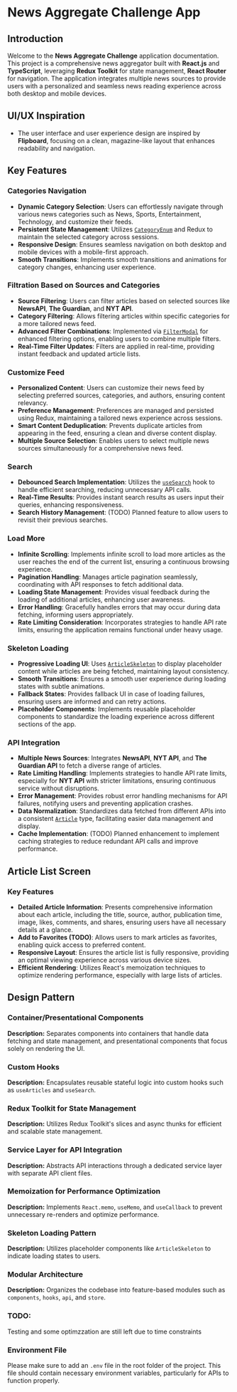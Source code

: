 # News Aggregate Challenge App

## Introduction

Welcome to the **News Aggregate Challenge** application documentation. This project is a comprehensive news aggregator built with **React.js** and **TypeScript**, leveraging **Redux Toolkit** for state management, **React Router** for navigation. The application integrates multiple news sources to provide users with a personalized and seamless news reading experience across both desktop and mobile devices.

## UI/UX Inspiration

- The user interface and user experience design are inspired by **Flipboard**, focusing on a clean, magazine-like layout that enhances readability and navigation.

## Key Features

### Categories Navigation

- **Dynamic Category Selection**: Users can effortlessly navigate through various news categories such as News, Sports, Entertainment, Technology, and customize their feeds.
- **Persistent State Management**: Utilizes [`CategoryEnum`](src/types/types.ts) and Redux to maintain the selected category across sessions.
- **Responsive Design**: Ensures seamless navigation on both desktop and mobile devices with a mobile-first approach.
- **Smooth Transitions**: Implements smooth transitions and animations for category changes, enhancing user experience.

### Filtration Based on Sources and Categories

- **Source Filtering**: Users can filter articles based on selected sources like **NewsAPI**, **The Guardian**, and **NYT API**.
- **Category Filtering**: Allows filtering articles within specific categories for a more tailored news feed.
- **Advanced Filter Combinations**: Implemented via [`FilterModal`](src/components/common/FilterModal/FilterModal.tsx) for enhanced filtering options, enabling users to combine multiple filters.
- **Real-Time Filter Updates**: Filters are applied in real-time, providing instant feedback and updated article lists.

### Customize Feed

- **Personalized Content**: Users can customize their news feed by selecting preferred sources, categories, and authors, ensuring content relevancy.
- **Preference Management**: Preferences are managed and persisted using Redux, maintaining a tailored news experience across sessions.
- **Smart Content Deduplication**: Prevents duplicate articles from appearing in the feed, ensuring a clean and diverse content display.
- **Multiple Source Selection**: Enables users to select multiple news sources simultaneously for a comprehensive news feed.

### Search

- **Debounced Search Implementation**: Utilizes the [`useSearch`](src/hooks/useSearch.ts) hook to handle efficient searching, reducing unnecessary API calls.
- **Real-Time Results**: Provides instant search results as users input their queries, enhancing responsiveness.
- **Search History Management**: (TODO) Planned feature to allow users to revisit their previous searches.

### Load More

- **Infinite Scrolling**: Implements infinite scroll to load more articles as the user reaches the end of the current list, ensuring a continuous browsing experience.
- **Pagination Handling**: Manages article pagination seamlessly, coordinating with API responses to fetch additional data.
- **Loading State Management**: Provides visual feedback during the loading of additional articles, enhancing user awareness.
- **Error Handling**: Gracefully handles errors that may occur during data fetching, informing users appropriately.
- **Rate Limiting Consideration**: Incorporates strategies to handle API rate limits, ensuring the application remains functional under heavy usage.

### Skeleton Loading

- **Progressive Loading UI**: Uses [`ArticleSkeleton`](src/components/features/articles/ArticleSkeleton.tsx) to display placeholder content while articles are being fetched, maintaining layout consistency.
- **Smooth Transitions**: Ensures a smooth user experience during loading states with subtle animations.
- **Fallback States**: Provides fallback UI in case of loading failures, ensuring users are informed and can retry actions.
- **Placeholder Components**: Implements reusable placeholder components to standardize the loading experience across different sections of the app.

### API Integration

- **Multiple News Sources**: Integrates **NewsAPI**, **NYT API**, and **The Guardian API** to fetch a diverse range of articles.
- **Rate Limiting Handling**: Implements strategies to handle API rate limits, especially for **NYT API** with stricter limitations, ensuring continuous service without disruptions.
- **Error Management**: Provides robust error handling mechanisms for API failures, notifying users and preventing application crashes.
- **Data Normalization**: Standardizes data fetched from different APIs into a consistent [`Article`](src/types/types.ts) type, facilitating easier data management and display.
- **Cache Implementation**: (TODO) Planned enhancement to implement caching strategies to reduce redundant API calls and improve performance.

## Article List Screen

### Key Features

- **Detailed Article Information**: Presents comprehensive information about each article, including the title, source, author, publication time, image, likes, comments, and shares, ensuring users have all necessary details at a glance.
- **Add to Favorites (TODO)**: Allows users to mark articles as favorites, enabling quick access to preferred content.
- **Responsive Layout**: Ensures the article list is fully responsive, providing an optimal viewing experience across various device sizes.
- **Efficient Rendering**: Utilizes React's memoization techniques to optimize rendering performance, especially with large lists of articles.

## Design Pattern

### Container/Presentational Components
**Description:** Separates components into containers that handle data fetching and state management, and presentational components that focus solely on rendering the UI.

### Custom Hooks
**Description:** Encapsulates reusable stateful logic into custom hooks such as `useArticles` and `useSearch`.

### Redux Toolkit for State Management
**Description:** Utilizes Redux Toolkit's slices and async thunks for efficient and scalable state management.

### Service Layer for API Integration
**Description:** Abstracts API interactions through a dedicated service layer with separate API client files.

### Memoization for Performance Optimization
**Description:** Implements `React.memo`, `useMemo`, and `useCallback` to prevent unnecessary re-renders and optimize performance.

### Skeleton Loading Pattern
**Description:** Utilizes placeholder components like `ArticleSkeleton` to indicate loading states to users.

### Modular Architecture
**Description:** Organizes the codebase into feature-based modules such as `components`, `hooks`, `api`, and `store`.

### TODO:
Testing and some optimzzation are still left due to time constraints


### Environment File

Please make sure to add an `.env` file in the root folder of the project. This file should contain necessary environment variables, particularly for APIs to function properly.


